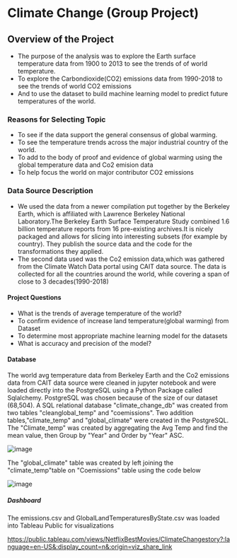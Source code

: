 # Climate Change (Group Project)
## Overview of the Project
  * The purpose of the analysis was to explore the Earth surface temperature data from 1900 to 2013 to see the trends of 
    of world temperature.
  * To explore the Carbondioxide(CO2) emissions data from 1990-2018 to see the trends of world CO2 emissions
  * And to use the dataset to build machine learning model to predict future temperatures of the world.
    
### Reasons for Selecting Topic
  * To see if the data support the general consensus of global warming.
  * To see the temperature trends across the major industrial country of the world.
  * To add to the body of proof and evidence of global warming using the global temperature data and Co2 emision data
  * To help focus the world on major contributor CO2 emissions
  

### Data Source Description
   * We used the data from a newer compilation put together by the Berkeley Earth, which is affiliated with Lawrence Berkeley
     National Laboratory.The Berkeley Earth Surface Temperature Study combined 1.6 billion temperature reports from 16 
     pre-existing archives.It is nicely packaged and allows for slicing into interesting subsets (for example by country). 
     They publish the source data and the code for the transformations they applied.
   * The second data used was the Co2 emission data,which was gathered from the Climate Watch Data portal using CAIT data source.
     The data is collected for all the countries around the world, while covering a span of close to 3 decades(1990-2018)

#### Project Questions
   * What is the trends of  average temperature of the world?
   * To confirm evidence of increase land temperature(global warming) from  Dataset
   * To determine most appropriate machine learning model for the datasets
   * What is accuracy and precision of the model?

#### Database 
  The world avg temperature data from Berkeley Earth and the Co2 emissions data from CAIT data source were cleaned 
  in jupyter notebook and were loaded directly into the PostgreSQL using a Python Package called Sqlalchemy.
  PostgreSQL was chosen because of the size of our dataset (68,504).
  A SQL relational database "climate_change_db" was created from two tables "cleanglobal_temp" and "coemissions".
  Two addition tables,"climate_temp" and "global_climate" were created in the PostgreSQL.
  The "Climate_temp" was created by aggregating the Avg Temp and find the mean value, then Group by "Year" and Order by "Year" ASC.
 
 ![image](https://user-images.githubusercontent.com/64270455/211418016-7df96bea-0c8e-4703-870a-e6b5bd98d6b5.png)

  The "global_climate" table was created by left joining the "climate_temp"table on "Coemissions" table using the code below
 
 ![image](https://user-images.githubusercontent.com/64270455/211419498-5d13ea77-02ff-429e-8c19-6d97b39a6228.png)

 
##### Dashboard
  The emissions.csv and GlobalLandTemperaturesByState.csv was loaded into Tableau Public for visualizations
     
 https://public.tableau.com/views/NetflixBestMovies/ClimateChangestory?:language=en-US&:display_count=n&:origin=viz_share_link
     

